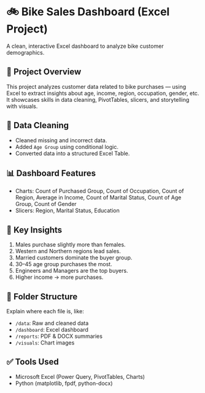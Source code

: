 # 🚲 Bike Sales Dashboard (Excel Project)
A clean, interactive Excel dashboard to analyze bike customer demographics.

## 📌 Project Overview
This project analyzes customer data related to bike purchases — using Excel to extract insights about age, income, region, occupation, gender, etc. It showcases skills in data cleaning, PivotTables, slicers, and storytelling with visuals.

## 🧹 Data Cleaning
- Cleaned missing and incorrect data.
- Added `Age Group` using conditional logic.
- Converted data into a structured Excel Table.

## 📊 Dashboard Features
- Charts: Count of Purchased Group, Count of Occupation, Count of Region, Average in Income, Count of Marital Status, Count of Age Group, Count of Gender
- Slicers: Region, Marital Status, Education

## 🧠 Key Insights
1. Males purchase slightly more than females.
2. Western and Northern regions lead sales.
3. Married customers dominate the buyer group.
4. 30–45 age group purchases the most.
5. Engineers and Managers are the top buyers.
6. Higher income → more purchases.

## 📁 Folder Structure
Explain where each file is, like:
- `/data`: Raw and cleaned data
- `/dashboard`: Excel dashboard
- `/reports`: PDF & DOCX summaries
- `/visuals`: Chart images

## ✅ Tools Used
- Microsoft Excel (Power Query, PivotTables, Charts)
- Python (matplotlib, fpdf, python-docx)
